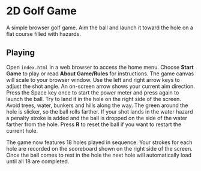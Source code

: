 # 2D Golf Game

A simple browser golf game. Aim the ball and launch it toward the hole on a flat course filled with hazards.

## Playing

Open `index.html` in a web browser to access the home menu. Choose **Start Game** to play or read **About Game/Rules** for instructions. The game canvas will scale to your browser window. Use the left and right arrow keys to adjust the shot angle.
An on-screen arrow shows your current aim direction. Press the Space key once to start the power meter and press again to launch the ball. Try to land it in the hole on the right side of the screen.
Avoid trees, water, bunkers and hills along the way. The green around the hole is slicker, so the ball rolls farther. If your shot lands in the water hazard a penalty stroke is added and the ball is dropped on the side of the water farther from the hole.
Press **R** to reset the ball if you want to restart the current hole.

The game now features 18 holes played in sequence. Your strokes for each hole
are recorded on the scoreboard shown on the right side of the screen. Once the
ball comes to rest in the hole the next hole will automatically load until all
18 are completed.
